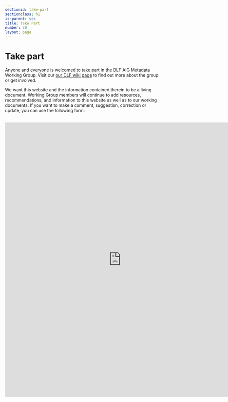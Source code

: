 ```yaml
---
sectionid: take-part
sectionclass: h1
is-parent: yes
title: Take Part
number: 20
layout: page
---
```


<h1>Take part</h1>

Anyone and everyone is welcomed to take part in the DLF AIG Metadata Working Group. Visit our [our DLF wiki page](https://wiki.diglib.org/Assessment:Metadata) to find out more about the group or get involved.

We want this website and the information contained therein to be a living document. Working Group members will continue to add resources, recommendations, and information to this website as well as to our working documents. If you want to make a comment, suggestion, correction or update, you can use the following form:
<br/>
<br/>
<iframe src="https://docs.google.com/forms/d/e/1FAIpQLSe1SG3Yv3WYotd8QlC_e1jp6q0KMQ836LLHjBojXwsQJwiZGQ/viewform?embedded=true" width="760" height="900" frameborder="0" marginheight="0" marginwidth="0">Loading...</iframe>
<br/>
